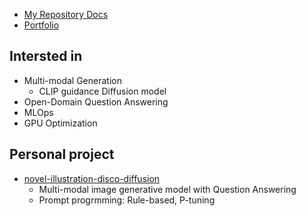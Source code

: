 - [My Repository Docs](REPO.md)
- [Portfolio](https://github.com/naem1023/LaTex-Resume-and-CV/blob/main/_%EB%B0%95%EC%84%B1%ED%98%B8-%ED%8F%AC%ED%8A%B8%ED%8F%B4%EB%A6%AC%EC%98%A4.pdf)


## Intersted in
- Multi-modal Generation
  - CLIP guidance Diffusion model
- Open-Domain Question Answering
- MLOps
- GPU Optimization

## Personal project
- [novel-illustration-disco-diffusion](https://github.com/naem1023/novel-illustration-disco-diffusion)
  - Multi-modal image generative model with Question Answering
  - Prompt progrmming: Rule-based, P-tuning

